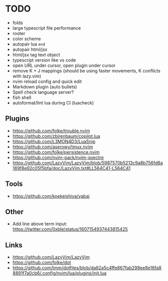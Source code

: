 # TODO

- folds
- large typescript file performance
- rooter
- color scheme
- autopair lua `end`
- autopair html/jsx
- html/jsx tag text object
- typescript version like vs code
- open URL under cursor, open plugin under cursor
- remove K + J mappings (should be using faster movements, K conflicts with lazy.vim)
- nvim reload config and quick edit
- Markdown plugin (auto bullets)
- Spell check language server?
- fish shell
- autoformat/lint lua during CI (luacheck)

## Plugins

- https://github.com/folke/trouble.nvim
- https://github.com/zbirenbaum/copilot.lua
- https://github.com/L3MON4D3/LuaSnip
- https://github.com/aserowy/tmux.nvim
- https://github.com/folke/persistence.nvim
- https://github.com/nvim-pack/nvim-spectre
- https://github.com/LazyVim/LazyVim/blob/5987570b5213c9a8b756fd8a169f8e92c05f5bfa/doc/LazyVim.txt#LL564C41-L564C41

## Tools

- https://github.com/koekeishiya/yabai

## Other

- Add line above term input: https://twitter.com/0xble/status/1607154937443815425

## Links

- https://github.com/LazyVim/LazyVim
- https://github.com/folke/dot
- https://github.com/tmm/dotfiles/blob/da82a5c4ffe867fab298ee8e16fa88891f7a0cb6/.config/nvim/lua/plugins/init.lua

